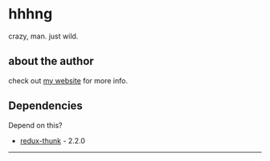# hhhng
crazy, man. just wild.

## about the author
check out [my website] for more info.

## Dependencies
Depend on this?

- [redux-thunk] - 2.2.0


----

  [eggs are ample in this egg-sample example.]: <http://>
  [my website]: <http://mcardle.tech/>
  [redux-thunk]: <http://www.wwwwww.com/>
